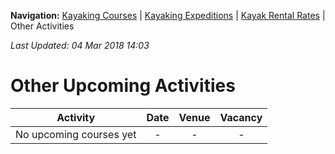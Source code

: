 **Navigation:** [Kayaking Courses](index) &#124; [Kayaking Expeditions](expedition) &#124; [Kayak Rental Rates](rental) &#124; Other Activities

_Last Updated: 04 Mar 2018 14:03_
# Other Upcoming Activities

Activity | Date | Venue | Vacancy
:---:|:---:|:---:|:---:
No upcoming courses yet|-|-|-

